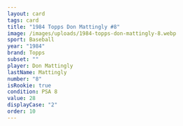 ```yaml
---
layout: card
tags: card
title: "1984 Topps Don Mattingly #8"
image: /images/uploads/1984-topps-don-mattingly-8.webp
sport: Baseball
year: "1984"
brand: Topps
subset: ""
player: Don Mattingly
lastName: Mattingly
number: "8"
isRookie: true
condition: PSA 8
value: 28
displayCase: "2"
order: 10
---
```

